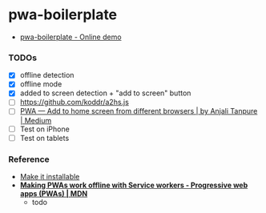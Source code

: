 pwa-boilerplate
===============
- [pwa-boilerplate - Online demo](https://dirkarnez.github.io/pwa-boilerplate/)

### TODOs
- [x] offline detection
- [x] offline mode
- [x] added to screen detection + "add to screen" button
- [ ] https://github.com/koddr/a2hs.js
- [ ] [PWA — Add to home screen from different browsers | by Anjali Tanpure | Medium](https://tanpure-anjali.medium.com/pwa-add-to-home-screen-from-different-browsers-be8fd0c1be5b)
- [ ] Test on iPhone
- [ ] Test on tablets

### Reference
- [Make it installable](https://web.dev/codelab-make-installable/)
- [**Making PWAs work offline with Service workers - Progressive web apps (PWAs) | MDN**](https://developer.mozilla.org/en-US/docs/Web/Progressive_web_apps/Offline_Service_workers)
    - todo
